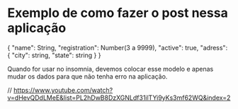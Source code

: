 # Exemplo de como fazer o post nessa aplicação

{
	"name": String,
	"registration": Number(3 a 9999),
	"active": true,
	"adress": {
		"city": string,
		"state": string
	}
}

Quando for usar no insomnia, devemos colocar esse modelo e apenas mudar os dados para que não tenha erro na aplicação.

// https://www.youtube.com/watch?v=dHevQDdLMeE&list=PL2hDwB8DzXGNLdf31ilTYi9yKs3mf62WQ&index=2
